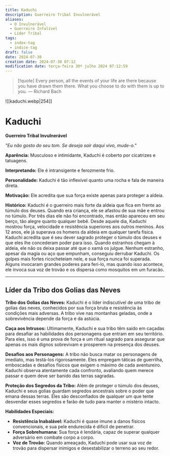 ```yaml
---
title: Kaduchi
description: Guerreiro Tribal Invulnerável
aliases:
  - O Invulnerável
  - Guerreiro Infalível
  - Líder Tribal
tags:
  - index-tag
  - indice-tag
draft: false
date: 2024-07-30
creation date: 2024-07-30 07:12
modification date: terça-feira 30º julho 2024 07:12:59
---
```


> [!quote] Every person, all the events of your life are there because you have drawn them there. What you choose to do with them is up to you.
> — Richard Bach

![[kaduchi.webp|254]]

# Kaduchi
**Guerreiro Tribal Invulnerável**

*"Eu não gosto do seu tom. Se deseja sair daqui vivo, mude-o."*

**Aparência:** Musculoso e intimidante, Kaduchi é coberto por cicatrizes e tatuagens.

**Interpretando:** Ele é intransigente e ferozmente frio.

**Personalidade:** Kaduchi é tão inflexível quanto uma rocha e fala de maneira direta.

**Motivação:** Ele acredita que sua força existe apenas para proteger a aldeia.

**Histórico:** Kaduchi é o guerreiro mais forte da aldeia que fica em frente ao túmulo dos deuses. Quando era criança, ele se afastou de sua mãe e entrou no túmulo. Por três dias ele não foi encontrado, mas então apareceu em seu berço, tão alegre quanto qualquer bebê. Desde aquele dia, Kaduchi mostrou força, velocidade e resistência superiores aos outros meninos. Aos 12 anos, ele já superava os homens da aldeia em qualquer tarefa física. Kaduchi acredita que é seu dever sagrado proteger o túmulo dos deuses e que eles lhe concederam poder para isso. Quando estranhos chegam à aldeia, ele não os deixa passar até que o xamã os julgue. Nenhum estranho, apesar da magia ou aço que empunham, conseguiu derrubar Kaduchi. Os golpes mais fortes ricocheteiam nele, e sua força nunca foi superada. Alguns invocaram grandes poderes para feri-lo, mas quando isso acontece, ele invoca sua voz de trovão e os dispersa como mosquitos em um furacão.



- - -


## Líder da Tribo dos Golias das Neves

**Tribo dos Golias das Neves:** Kaduchi é o líder indiscutível de uma tribo de golias das neves, conhecidos por sua força bruta e resistência às condições mais adversas. A tribo vive nas montanhas geladas, onde a sobrevivência depende da força e da astúcia.

**Caça aos Intrusos:** Ultimamente, Kaduchi e sua tribo têm saído em caçadas para desafiar as habilidades dos personagens que entram em seu território. Para eles, isso é uma prova de força e um ritual sagrado para assegurar que apenas os mais dignos sobrevivam e prosperem na presença dos deuses.

**Desafios aos Personagens:** A tribo não busca matar os personagens de imediato, mas testá-los rigorosamente. Eles empregam táticas de guerrilha, emboscadas e desafios físicos que exigem o máximo de cada aventureiro. Kaduchi observa atentamente cada confronto, avaliando quem merece passar e quem deve ser banido das terras sagradas.

**Proteção dos Segredos da Tribo:** Além de proteger o túmulo dos deuses, Kaduchi e seus golias guardam segredos ancestrais sobre o poder que emana dessas terras. Eles são desconfiados de qualquer um que tente desvendar esses segredos e farão de tudo para manter o mistério intacto.

**Habilidades Especiais:**
- **Resistência Inabalável:** Kaduchi é quase imune a danos físicos convencionais, e sua pele endurecida é difícil de penetrar.
- **Força Sobrehumana:** Sua força é lendária, capaz de superar qualquer adversário em combate corpo a corpo.
- **Voz de Trovão:** Quando ameaçado, Kaduchi pode usar sua voz de trovão para dispersar inimigos e desestabilizar o terreno ao seu redor.
